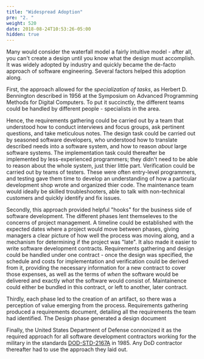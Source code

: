```yaml
---
title: "Widespread Adoption"
pre: "2. "
weight: 520
date: 2018-08-24T10:53:26-05:00
hidden: true
---
```


Many would consider the waterfall model a fairly intuitive model - after all, you can't create a design until you know what the design must accomplish. It was widely adopted by industry and quickly became the de-facto approach of software engineering. Several factors helped this adoption along.

First, the approach allowed for the _specialization of tasks_, as Herbert D. Bennington described in 1956 at the Symposium on Advanced Programming Methods for Digital Computers.  To put it succinctly, the different teams could be handled by different people - specialists in the area.  

Hence, the requirements gathering could be carried out by a team that understood how to conduct interviews and focus groups, ask pertinent questions, and take meticulous notes.  The design task could be carried out by seasoned software developers, who understood how to translate described needs into a software system, and how to reason _about_ large software systems. The implementation task could thereafter be implemented by less-experienced programmers; they didn't need to be able to reason about the whole system, just thier little part. Verification could be carried out by teams of testers. These were often entry-level programmers, and testing gave them time to develop an understanding of how a particular development shop wrote and organized thier code.  The maintenance team would ideally be skilled troubleshooters, able to talk with non-technical customers and quickly identify and fix issues.

Secondly, this approach provided helpful "hooks" for the business side of software development. The different phases lent themseleves to the concerns of project management.  A timeline could be established with the expected dates where a project would move between phases, giving managers a clear picture of how well the process was moving along, and a mechanism for determining if the project was "late".  It also made it easier to write software development contracts. Requirements gathering and design could be handled under one contract - once the design was specified, the schedule and costs for implementation and verification could be derived from it, providing the necessary information for a new contract to cover those expenses, as well as the terms of _when_ the software would be delivered and exactly _what_ the software would consist of.  Maintainence could either be bundled in this contract, or left to another, later contract.

Thirdly, each phase led to the creation of an artifact, so there was a perception of value emerging from the process.  Requirements gathering produced a requirements document, detailing all the requirements the team had identified.  The Design phase generated a design document

Finally, the United States Department of Defense connonized it as the required approach for all software development contractors working for the military in the standards [DOD-STD-2167A](https://en.wikipedia.org/wiki/DOD-STD-2167A) in 1985.  Any DoD contractor thereafter had to use the approach they laid out.